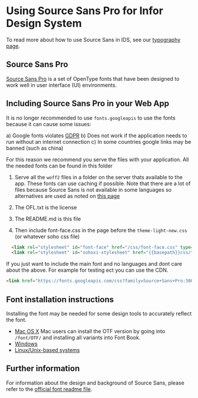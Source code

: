 # Using Source Sans Pro for Infor Design System

To read more about how to use Source Sans in IDS, see our [typography page](https://github.com/infor-design/enterprise/blob/main/src/components/typography/readme.md).

## Source Sans Pro

[Source Sans Pro](http://adobe-fonts.github.io/source-sans-pro/) is a set of OpenType fonts that have been designed to work well in user interface (UI) environments.

## Including Source Sans Pro in your Web App

It is no longer recommended to use `fonts.googleapis` to use the fonts because it can cause some issues:

a) Google fonts violates [GDPR](https://www.cookieyes.com/documentation/google-fonts-and-gdpr/)
b) Does not work if the application needs to run without an internet connection
c) In some countries google links may be banned (such as china)

For this reason we recommend you serve the files with your application. All the needed fonts can be found in this folder

1. Serve all the `woff2` files in a folder on the server thats available to the app. These fonts can use caching if possible. Note that there are a lot of files because Source Sans is not available in some languages so alternatives are used as noted on [this page](https://github.com/infor-design/enterprise/blob/main/src/components/typography/_typography-new.scss#L6)

1. The OFL.txt is the license
1. The README.md is this file
1. Then include font-face.css in the page before the `theme-light-new.css` (or whatever soho css file)

```html
  <link rel="stylesheet" id="font-face" href="/css/font-face.css" type="text/css" />
  <link rel="stylesheet" id="sohoxi-stylesheet" href="{{basepath}}css/theme-new-light.css" type="text/css"/>
```

If you just want to include the main font and no languages and dont care about the above. For example for testing ect you can use the CDN.

```html
<link href="https://fonts.googleapis.com/css?family=Source+Sans+Pro:300,400,600&amp;display=swap" rel="stylesheet">
```

## Font installation instructions

Installing the font may be needed for some design tools to accurately reflect the font.

- [Mac OS X](http://support.apple.com/kb/HT2509) Mac users can install the OTF version by going into `/font/OTF/` and installing all variants into Font Book.
- [Windows](http://windows.microsoft.com/en-us/windows-vista/install-or-uninstall-fonts)
- [Linux/Unix-based systems](https://github.com/adobe-fonts/source-code-pro/issues/17#issuecomment-8967116)

## Further information

For information about the design and background of Source Sans, please refer to the [official font readme file](http://www.adobe.com/products/type/font-information/source-sans-pro-readme.html).
